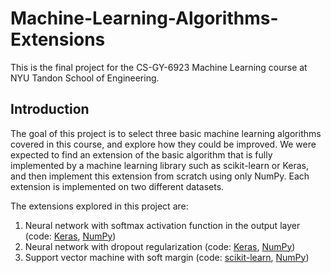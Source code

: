 # Machine-Learning-Algorithms-Extensions
This is the final project for the CS-GY-6923 Machine Learning course at NYU Tandon School of Engineering.


## Introduction
The goal of this project is to select three basic machine learning algorithms covered in this course, and explore how they could be improved. We were expected to find an extension of the basic algorithm that is fully implemented by a machine learning library such as scikit-learn or Keras, and then implement this extension from scratch using only NumPy. Each extension is implemented on two different datasets.

The extensions explored in this project are:
1. Neural network with softmax activation function in the output layer (code: [Keras](https://github.com/jmg764/Machine-Learning-Algorithms-Extensions/blob/master/NN%20Softmax%20with%20Keras.ipynb), [NumPy](https://github.com/jmg764/Machine-Learning-Algorithms-Extensions/blob/master/NN%20Softmax%20with%20NumPy.ipynb))
2. Neural network with dropout regularization (code: [Keras](https://github.com/jmg764/Machine-Learning-Algorithms-Extensions/blob/master/NN%20Dropout%20with%20Keras.ipynb), [NumPy](https://github.com/jmg764/Machine-Learning-Algorithms-Extensions/blob/master/NN%20Dropout%20with%20NumPy.ipynb))
3. Support vector machine with soft margin (code: [scikit-learn](https://github.com/jmg764/Machine-Learning-Algorithms-Extensions/blob/master/SVM%20Soft%20Margin%20with%20scikit-learn.ipynb), [NumPy](https://github.com/jmg764/Machine-Learning-Algorithms-Extensions/blob/master/SVM%20Soft%20Margin%20with%20NumPy.ipynb))

